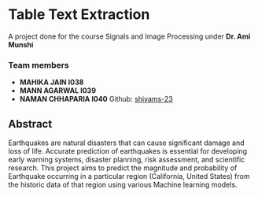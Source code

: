 # Table Text Extraction

A project done for the course Signals and Image Processing under <b>Dr. Ami Munshi</b>
<h3>Team members</h3>
<ul>
<li><b>MAHIKA JAIN I038</b></li>
<li><b>MANN AGARWAL I039</b></li>
<li><b>NAMAN CHHAPARIA I040</b> Github: <a href="https://github.com/NamanChh">shivams-23</a></li>

</ul>
<h2>Abstract</h2>
Earthquakes are natural disasters that can cause significant damage and loss of life. Accurate prediction of earthquakes is essential for developing early warning systems, disaster planning, risk assessment, and scientific research.
This project aims to predict the magnitude and probability of Earthquake occurring in a particular region (California, United States) from the historic data of that region using various Machine learning models.

